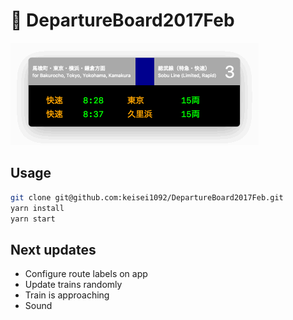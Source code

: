 # :train: DepartureBoard2017Feb

![screen_shot](./screen_shot.gif)

## Usage

```bash
git clone git@github.com:keisei1092/DepartureBoard2017Feb.git
yarn install
yarn start
```

## Next updates

* Configure route labels on app
* Update trains randomly
* Train is approaching
* Sound